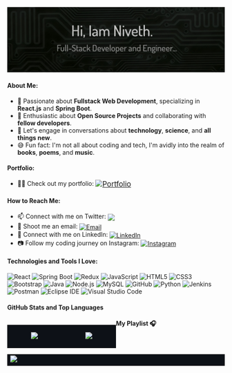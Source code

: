<!-- Header with Banner Image -->
<div>
  <img src="./img/background.jpg" alt="Hi there!" /><br>
</div>

#### About Me:

- 🔭 Passionate about **Fullstack Web Development**, specializing in **React.js** and **Spring Boot**.
- 🌱 Enthusiastic about **Open Source Projects** and collaborating with **fellow developers**.
- 💬 Let's engage in conversations about **technology**, **science**, and **all things new**.
- 😅 Fun fact: I'm not all about coding and tech, I'm avidly into the realm of **books**, **poems**, and **music**.

#### Portfolio:

- 👨‍🎓 Check out my portfolio:
  <a href="https://nivethjunnithan.github.io/" target="_blank">
  <img align="center" src="https://img.shields.io/badge/nivethjunnithan-181717?style=flat-square&logo=github" alt="Portfolio" style="vertical-align: middle; font-size: larger;"/>
  </a>

#### How to Reach Me:

- 📫 Connect with me on Twitter:
  <a href="https://twitter.com/nivethjunnithan" target="_blank">
  <img align="center" src="https://img.shields.io/badge/niveth.j.unnithan-1DA1F2?style=flat-square&logo=twitter&logoColor=white" style="vertical-align: middle;" />
  </a>
- 📧 Shoot me an email:
  <a href="mailto:nivethunnithan@gmail.com" target="_blank">
  <img align="center" src="https://img.shields.io/badge/nivethunnithan@gmail.com-D14836?style=flat-square&logo=gmail&logoColor=white" alt="Email" style="vertical-align: middle;" />
  </a>
- 💼 Connect with me on LinkedIn:
  <a href="https://www.linkedin.com/in/nivethjunnithan/" target="_blank" class="badge-link">
  <img align="center" src="https://img.shields.io/badge/niveth.j.unnithan-0A66C2?style=flat-square&logo=linkedin&logoColor=white" alt="LinkedIn" style="vertical-align: middle;" />
  </a>
- 📷 Follow my coding journey on Instagram:
  <a href="https://instagram.com/_niveth.j.unnithan_" target="_blank" class="badge-link">
  <img align="center" src="https://img.shields.io/badge/niveth.j.unnithan-E4405F?style=flat-square&logo=instagram&logoColor=white" alt="Instagram" style="vertical-align: middle;" />
  </a>

#### Technologies and Tools I Love:

![React](https://img.shields.io/badge/-React-20232A?style=flat-square&logo=react)
![Spring Boot](https://img.shields.io/badge/Spring%20Boot-6DB33F?style=flat-square&logo=spring&logoColor=white)
![Redux](https://img.shields.io/badge/Redux-764ABC?style=flat-square&logo=redux&logoColor=white)
![JavaScript](https://img.shields.io/badge/-JavaScript-F7DF1E?style=flat-square&logo=javascript&logoColor=white)
![HTML5](https://img.shields.io/badge/-HTML5-E34F26?style=flat-square&logo=html5&logoColor=white)
![CSS3](https://img.shields.io/badge/-CSS3-1572B6?style=flat-square&logo=css3)
![Bootstrap](https://img.shields.io/badge/-Bootstrap-563D7C?style=flat-square&logo=bootstrap)
![Java](https://img.shields.io/badge/-Java-007396?style=flat-square&logo=java&logoColor=white)
![Node.js](https://img.shields.io/badge/Node.js-339933?style=flat-square&logo=node.js&logoColor=white)
![MySQL](https://img.shields.io/badge/-MySQL-00000F?style=flat-square&logo=mysql)
![GitHub](https://img.shields.io/badge/-GitHub-181717?style=flat-square&logo=github)
![Python](https://img.shields.io/badge/-Python-3776AB?style=flat-square&logo=python&logoColor=white)
![Jenkins](https://img.shields.io/badge/Jenkins-D24939?style=flat-square&logo=jenkins&logoColor=white)
![Postman](https://img.shields.io/badge/Postman-FF6C37?style=flat-square&logo=postman&logoColor=white)
![Eclipse IDE](https://img.shields.io/badge/Eclipse%20IDE-2C2255?style=flat-square&logo=eclipse&logoColor=white)
![Visual Studio Code](https://img.shields.io/badge/Visual%20Studio%20Code-007ACC?style=flat-square&logo=visual-studio-code&logoColor=white)

#### GitHub Stats and Top Languages

<div style="width: 50%; float: left;">
  <table style="width: 100%; display: table;">
    <tr>
      <td style="background-color: #0d1117;">
        <p align="center">
          <a href="https://github.com/anuraghazra/github-readme-stats">
            <img height="180em" src="https://github-readme-stats-eight-theta.vercel.app/api?username=nivethjunnithan&show_icons=true&include_all_commits=true&count_private=true&hide_border=true&bg_color=0d1117&title_color=58a6ff&icon_color=58a6ff&text_color=ffffff"/>
          </a>
        </p>
      </td>
      <td style="background-color: #0d1117;"">
      <p align="center">
        <a href="https://github.com/anuraghazra/github-readme-stats">
          <img height="180em" src="https://github-readme-stats.vercel.app/api/top-langs/?username=nivethjunnithan&layout=compact&langs_count=8&hide_border=true&bg_color=0d1117&title_color=58a6ff&text_color=ffffff"/>
        </a>
      </p>
    </td>
    </tr>
  </table>
</div>

#### My Playlist 🎧

  <table style="width: 100%; display: table;">
    <tr>
      <td style="background-color: #0d1117;">
        <a href="https://open.spotify.com/user/31ezri3yej5mny5mmb4s3eipjuiy" target="_blank">
          <img src="https://github-readme-remake.vercel.app/api/spotify" />
        </a>
      </td>
    </tr>
  </table>
